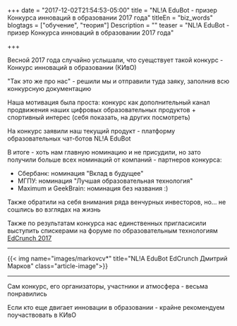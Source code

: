 +++
date = "2017-12-02T21:54:53-05:00"
title = "NL!A EduBot - призер Конкурса инноваций в образовании 2017 года"
titleEn = "biz_words"
blogtags = ["обучение", "теория"]
Description = ""
teaser = "NL!A EduBot - призер Конкурса инноваций в образовании 2017 года"

+++

Весной 2017 года случайно услышали, что суещствует такой конкурс - Конкурс инноваций в образовании (КИвО)

"Так это же про нас" - решили мы и отправили туда заяку, заполнив всю конкурсную документацию

Наша мотивация была проста: конкурс как дополнительный канал продвижения наших цифровых образовательных продуктов + спортивный интерес (себя показать, на других посмотреть)

На конкурс заявили наш текущий продукт - платформу образовательных чат-ботов NL!A EduBot

В итоге - хоть нам главную номинацию и не присудили, но зато получили больше всех номинаций от компаний - партнеров конкурса:
- Сбербанк: номинация "Вклад в будущее"
- МГПУ: номинация "Лучшая образовательная технология"
- Maximum и GeekBrain: номинация без названия :)

Также обратили на себя внимания ряда венчурных инвесторов, но... не сошлись во взглядах на жизнь

Также по результатам конкурса нас единственных пригласисили выступить спискерами на форуме по образовательным технологиям <a href="http://2017.edcrunch.ru/speaker/152"> EdCrunch 2017</a>

<hr>
{{< img name="images/markovcv*" title="NL!A EduBot EdCrunch Дмитрий Марков" class="article-image">}}
<hr>

Сам конкурс, его организаторы, участники и атмосфера - весьма понравились

Если кто еще двигает инновации в образовании - крайне рекомендуем поучаствовать в КИвО